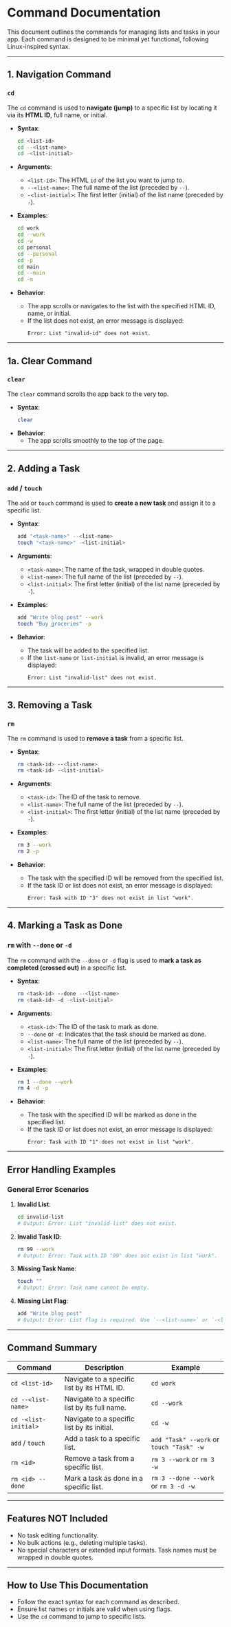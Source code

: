 # Command Documentation

This document outlines the commands for managing lists and tasks in your app. Each command is designed to be minimal yet functional, following Linux-inspired syntax.

---

## 1. Navigation Command

### `cd`
The `cd` command is used to **navigate (jump)** to a specific list by locating it via its **HTML ID**, full name, or initial.

- **Syntax**:
  ```bash
  cd <list-id>
  cd --<list-name>
  cd -<list-initial>
  ```
- **Arguments**:
  - `<list-id>`: The HTML `id` of the list you want to jump to.
  - `--<list-name>`: The full name of the list (preceded by `--`).
  - `-<list-initial>`: The first letter (initial) of the list name (preceded by `-`).

- **Examples**:
  ```bash
  cd work
  cd --work
  cd -w
  cd personal
  cd --personal
  cd -p
  cd main
  cd --main
  cd -m
  ```

- **Behavior**:
  - The app scrolls or navigates to the list with the specified HTML ID, name, or initial.
  - If the list does not exist, an error message is displayed:
    ```
    Error: List "invalid-id" does not exist.
    ```

---

## 1a. Clear Command

### `clear`
The `clear` command scrolls the app back to the very top.

- **Syntax**:
  ```bash
  clear
  ```
- **Behavior**:
  - The app scrolls smoothly to the top of the page.

---

## 2. Adding a Task

### `add` / `touch`
The `add` or `touch` command is used to **create a new task** and assign it to a specific list.

- **Syntax**:
  ```bash
  add "<task-name>" --<list-name>
  touch "<task-name>" -<list-initial>
  ```

- **Arguments**:
  - `<task-name>`: The name of the task, wrapped in double quotes.
  - `<list-name>`: The full name of the list (preceded by `--`).
  - `<list-initial>`: The first letter (initial) of the list name (preceded by `-`).

- **Examples**:
  ```bash
  add "Write blog post" --work
  touch "Buy groceries" -p
  ```

- **Behavior**:
  - The task will be added to the specified list.
  - If the `list-name` or `list-initial` is invalid, an error message is displayed:
    ```
    Error: List "invalid-list" does not exist.
    ```

---

## 3. Removing a Task

### `rm`
The `rm` command is used to **remove a task** from a specific list.

- **Syntax**:
  ```bash
  rm <task-id> --<list-name>
  rm <task-id> -<list-initial>
  ```

- **Arguments**:
  - `<task-id>`: The ID of the task to remove.
  - `<list-name>`: The full name of the list (preceded by `--`).
  - `<list-initial>`: The first letter (initial) of the list name (preceded by `-`).

- **Examples**:
  ```bash
  rm 3 --work
  rm 2 -p
  ```

- **Behavior**:
  - The task with the specified ID will be removed from the specified list.
  - If the task ID or list does not exist, an error message is displayed:
    ```
    Error: Task with ID "3" does not exist in list "work".
    ```

---

## 4. Marking a Task as Done

### `rm` with `--done` or `-d`
The `rm` command with the `--done` or `-d` flag is used to **mark a task as completed (crossed out)** in a specific list.

- **Syntax**:
  ```bash
  rm <task-id> --done --<list-name>
  rm <task-id> -d -<list-initial>
  ```

- **Arguments**:
  - `<task-id>`: The ID of the task to mark as done.
  - `--done` or `-d`: Indicates that the task should be marked as done.
  - `<list-name>`: The full name of the list (preceded by `--`).
  - `<list-initial>`: The first letter (initial) of the list name (preceded by `-`).

- **Examples**:
  ```bash
  rm 1 --done --work
  rm 4 -d -p
  ```

- **Behavior**:
  - The task with the specified ID will be marked as done in the specified list.
  - If the task ID or list does not exist, an error message is displayed:
    ```
    Error: Task with ID "1" does not exist in list "work".
    ```

---

## Error Handling Examples

### General Error Scenarios
1. **Invalid List**:
   ```bash
   cd invalid-list
   # Output: Error: List "invalid-list" does not exist.
   ```

2. **Invalid Task ID**:
   ```bash
   rm 99 --work
   # Output: Error: Task with ID "99" does not exist in list "work".
   ```

3. **Missing Task Name**:
   ```bash
   touch ""
   # Output: Error: Task name cannot be empty.
   ```

4. **Missing List Flag**:
   ```bash
   add "Write blog post"
   # Output: Error: List flag is required. Use `--<list-name>` or `-<list-initial>`.
   ```

---

## Command Summary

| Command          | Description                                   | Example                                 |
|------------------|-----------------------------------------------|-----------------------------------------|
| `cd <list-id>`   | Navigate to a specific list by its HTML ID.   | `cd work`                               |
| `cd --<list-name>` | Navigate to a specific list by its full name. | `cd --work`                             |
| `cd -<list-initial>` | Navigate to a specific list by its initial.   | `cd -w`                                 |
| `add` / `touch`  | Add a task to a specific list.                | `add "Task" --work` or `touch "Task" -w` |
| `rm <id>`        | Remove a task from a specific list.           | `rm 3 --work` or `rm 3 -w`              |
| `rm <id> --done` | Mark a task as done in a specific list.       | `rm 3 --done --work` or `rm 3 -d -w`    |

---

## Features NOT Included
- No task editing functionality.
- No bulk actions (e.g., deleting multiple tasks).
- No special characters or extended input formats. Task names must be wrapped in double quotes.

---

## How to Use This Documentation
- Follow the exact syntax for each command as described.
- Ensure list names or initials are valid when using flags.
- Use the `cd` command to jump to specific lists.
